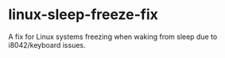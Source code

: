 # linux-sleep-freeze-fix
 A fix for Linux systems freezing when waking from sleep due to i8042/keyboard issues.
